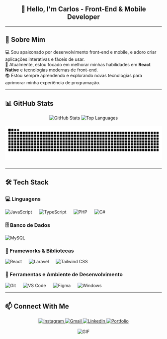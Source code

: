 <h2 align="center">👋 Hello, I'm Carlos - Front-End & Mobile Developer</h2>

---

## 🚀 Sobre Mim
💻 Sou apaixonado por desenvolvimento front-end e mobile, e adoro criar aplicações interativas e fáceis de usar.  
🎯 Atualmente, estou focado em melhorar minhas habilidades em **React Native** e tecnologias modernas de front-end.  
📚 Estou sempre aprendendo e explorando novas tecnologias para aprimorar minha experiência de programação.

---

## 📊 GitHub Stats
<div align="center">
  <img src="https://github-readme-stats.vercel.app/api?username=carlosgodspeed&show_icons=true&count_private=true&theme=dark" height="150" alt="GitHub Stats"/>
  <img src="https://github-readme-stats.vercel.app/api/top-langs?username=carlosgodspeed&layout=compact&langs_count=5&theme=dark" height="150" alt="Top Languages"/>
</div>

<div align="center">
<br clear="both">

<img src="https://raw.githubusercontent.com/carlosgodspeed/carlosgodspeed/output/snake.svg" alt="Snake animation" />

###
</div>


---

## 🛠 Tech Stack

### 💻 Linguagens
<div align="left">
  <img src="https://cdn.jsdelivr.net/gh/devicons/devicon/icons/javascript/javascript-original.svg" height="45" alt="JavaScript"/>
  <img width="15"/>
  <img src="https://cdn.jsdelivr.net/gh/devicons/devicon/icons/typescript/typescript-original.svg" height="45" alt="TypeScript"/>
  <img width="15"/>
  <img src="https://cdn.jsdelivr.net/gh/devicons/devicon/icons/php/php-original.svg" height="45" alt="PHP"/>
  <img width="15"/>
  <img src="https://cdn.jsdelivr.net/gh/devicons/devicon/icons/csharp/csharp-original.svg" height="45" alt="C#"/>
</div>

### 🗄️ Banco de Dados
<div align="left">
  <img src="https://cdn.jsdelivr.net/gh/devicons/devicon@latest/icons/mysql/mysql-original-wordmark.svg" height="45" alt="MySQL"/>
</div>

### 🚀 Frameworks & Bibliotecas
<div align="left">
  <img src="https://cdn.jsdelivr.net/gh/devicons/devicon/icons/react/react-original.svg" height="45" alt="React"/>
  <img width="15"/>
  <img src="https://cdn.jsdelivr.net/gh/devicons/devicon@latest/icons/laravel/laravel-original-wordmark.svg" height="45" alt="Laravel"/>
  <img width="15"/>
  <img src="https://cdn.jsdelivr.net/gh/devicons/devicon/icons/tailwindcss/tailwindcss-original.svg" height="45" alt="Tailwind CSS"/>
</div>

### 🧰 Ferramentas e Ambiente de Desenvolvimento
<div align="left">
  <img src="https://cdn.jsdelivr.net/gh/devicons/devicon/icons/git/git-original.svg" height="45" alt="Git"/>
  <img width="15"/>
  <img src="https://cdn.jsdelivr.net/gh/devicons/devicon/icons/vscode/vscode-original.svg" height="45" alt="VS Code"/>
  <img width="15"/>
  <img src="https://cdn.jsdelivr.net/gh/devicons/devicon/icons/figma/figma-original.svg" height="45" alt="Figma"/>
  <img width="15"/>
  <img src="https://cdn.jsdelivr.net/gh/devicons/devicon/icons/windows8/windows8-original.svg" height="45" alt="Windows"/>
</div>

---

## 📫 Connect With Me
<div align="center">
  <a href="https://www.instagram.com/carlos_godspeed" target="_blank">
    <img src="https://img.shields.io/badge/Instagram-E4405F?style=for-the-badge&logo=instagram&logoColor=white" height="35" alt="Instagram"/>
  </a>
  <a href="mailto:carlosminibics@gmail.com" target="_blank">
    <img src="https://img.shields.io/badge/Gmail-D14836?style=for-the-badge&logo=gmail&logoColor=white" height="35" alt="Gmail"/>
  </a>
  <a href="https://www.linkedin.com/in/carlos-henrique-4805b31b1/" target="_blank">
    <img src="https://img.shields.io/badge/LinkedIn-0077B5?style=for-the-badge&logo=linkedin&logoColor=white" height="35" alt="LinkedIn"/>
  </a>
  <a href="https://carlosgodspeed.github.io/Portfolio/" target="_blank">
    <img src="https://img.shields.io/badge/Portfolio-FFA500?style=for-the-badge&logo=firefox&logoColor=white" height="35" alt="Portfolio"/>
  </a>
</div>

<br>

<div align="center">
  <img src="https://www.bing.com/th/id/OGC.bdc9fb3aaec18ceaeffec5577c844541?pid=1.7&rurl=https%3a%2f%2fi.pinimg.com%2foriginals%2f21%2f11%2f61%2f21116158daaeb1459b4ec0758505e1ad.gif&ehk=A%2bi8jyyV9kphIyP7Bt%2fValO52Elr0gbubQ6qb%2f%2fwFfc%3d" alt="GIF" />
</div>

